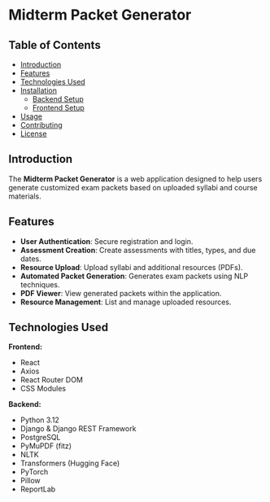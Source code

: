 # Midterm Packet Generator

## Table of Contents

- [Introduction](#introduction)
- [Features](#features)
- [Technologies Used](#technologies-used)
- [Installation](#installation)
  - [Backend Setup](#backend-setup)
  - [Frontend Setup](#frontend-setup)
- [Usage](#usage)
- [Contributing](#contributing)
- [License](#license)

## Introduction

The **Midterm Packet Generator** is a web application designed to help users generate customized exam packets based on uploaded syllabi and course materials.

## Features

- **User Authentication**: Secure registration and login.
- **Assessment Creation**: Create assessments with titles, types, and due dates.
- **Resource Upload**: Upload syllabi and additional resources (PDFs).
- **Automated Packet Generation**: Generates exam packets using NLP techniques.
- **PDF Viewer**: View generated packets within the application.
- **Resource Management**: List and manage uploaded resources.

## Technologies Used

**Frontend:**

- React
- Axios
- React Router DOM
- CSS Modules

**Backend:**

- Python 3.12
- Django & Django REST Framework
- PostgreSQL
- PyMuPDF (fitz)
- NLTK
- Transformers (Hugging Face)
- PyTorch
- Pillow
- ReportLab

